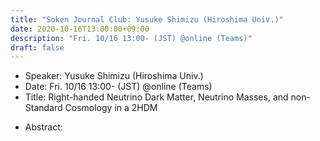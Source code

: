 ```yaml
---
title: "Soken Journal Club: Yusuke Shimizu (Hiroshima Univ.)"
date: 2020-10-16T13:00:00+09:00
description: "Fri. 10/16 13:00- (JST) @online (Teams)"
draft: false
---
```


- Speaker:
Yusuke Shimizu (Hiroshima Univ.)
- Date:
Fri. 10/16 13:00- (JST) @online (Teams)
- Title:
Right-handed Neutrino Dark Matter, Neutrino Masses, and non-Standard Cosmology in a 2HDM

<!--more-->

- Abstract:


